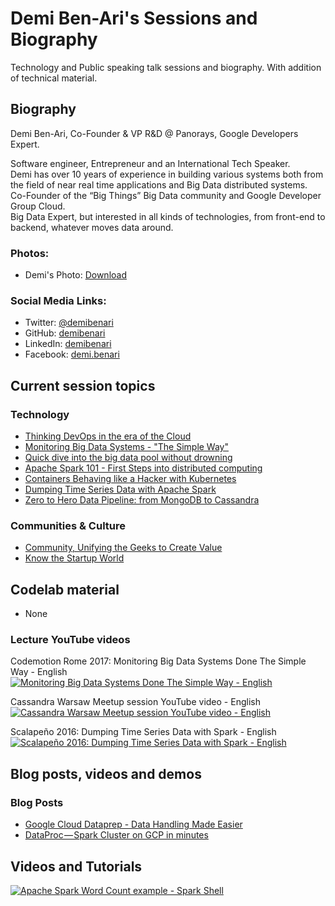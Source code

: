 # Demi Ben-Ari's Sessions and Biography
Technology and Public speaking talk sessions and biography.
With addition of technical material.

## Biography

Demi Ben-Ari, Co-Founder & VP R&D @ Panorays, Google Developers Expert.

Software engineer, Entrepreneur and an International Tech Speaker.  
Demi has over 10 years of experience in building various systems both from the field of near real time applications and Big Data distributed systems.   
Co-Founder of the “Big Things” Big Data community and Google Developer Group Cloud.  
Big Data Expert, but interested in all kinds of technologies, from front-end to backend, whatever moves data around.


### Photos:

- Demi's Photo: [Download](./photos/demi_ben-ari_photo.jpeg)

### Social Media Links:

- Twitter: [@demibenari](https://twitter.com/demibenari)
- GitHub: [demibenari](https://github.com/demibenari)
- LinkedIn: [demibenari](https://www.linkedin.com/in/demibenari/)
- Facebook: [demi.benari](https://www.facebook.com/demi.benari)

## Current session topics

### Technology
- [Thinking DevOps in the era of the Cloud](thinking_devops_in_the_era_of_the_cloud.md)
- [Monitoring Big Data Systems - "The Simple Way"](monitoring_big_data_systems_the_simple_way.md)
- [Quick dive into the big data pool without drowning](quick_dive_into_the_big_data_pool_without_drowning.md)
- [Apache Spark 101 - First Steps into distributed computing](apache_spark_101_first_steps_into_distributed_computing.md) 
- [Containers Behaving like a Hacker with Kubernetes](containers_behaving_like_a_hacker_with_kubernetes.md)
- [Dumping Time Series Data with Apache Spark](dumping_time_series_data_with_apache_spark.md)
- [Zero to Hero Data Pipeline: from MongoDB to Cassandra](zero_to_hero_data_pipeline_from_mongodb_to_cassandra.md)

### Communities & Culture
- [Community, Unifying the Geeks to Create Value](community_unifying_the_geeks_to_create_value.md)
- [Know the Startup World](know_the_startup_world.md)

## Codelab material

- None

### Lecture YouTube videos

Codemotion Rome 2017: Monitoring Big Data Systems Done The Simple Way - English
[![Monitoring Big Data Systems Done The Simple Way  - English](http://img.youtube.com/vi/MRb129vvmoQ/0.jpg)](http://www.youtube.com/watch?v=MRb129vvmoQ)

Cassandra Warsaw Meetup session YouTube video - English
[![Cassandra Warsaw Meetup session YouTube video - English](http://img.youtube.com/vi/ta9WyFvCe1c/0.jpg)](http://www.youtube.com/watch?v=ta9WyFvCe1c)

Scalapeño 2016: Dumping Time Series Data with Spark - English
[![Scalapeño 2016: Dumping Time Series Data with Spark  - English](http://img.youtube.com/vi/QuvYj-B3Wec/0.jpg)](http://www.youtube.com/watch?v=QuvYj-B3Wec)

## Blog posts, videos and demos

### Blog Posts
- [Google Cloud Dataprep - Data Handling Made Easier](https://medium.com/google-cloud/google-cloud-dataprep-data-handling-made-easier-79d7c35fbbe7)
- [DataProc — Spark Cluster on GCP in minutes](https://medium.com/google-cloud/dataproc-spark-cluster-on-gcp-in-minutes-3843b8d8c5f8)

## Videos and Tutorials

[![Apache Spark Word Count example - Spark Shell](http://img.youtube.com/vi/HQTB3hlLD6E/0.jpg)](http://www.youtube.com/watch?v=HQTB3hlLD6E)
 
